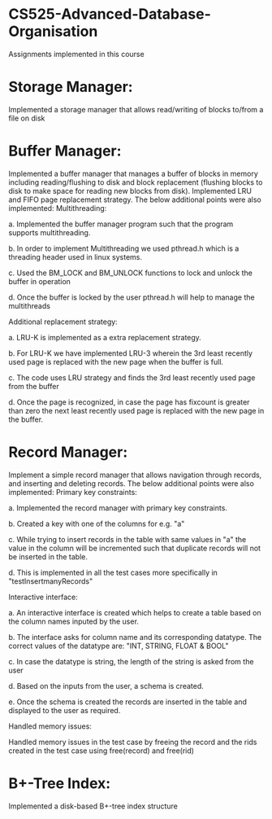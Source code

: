 # CS525-Advanced-Database-Organisation
Assignments implemented in this course
# Storage Manager: 
Implemented a storage manager that allows read/writing of blocks to/from a file on disk
# Buffer Manager:
Implemented a buffer manager that manages a buffer of blocks in memory including reading/flushing to disk and block replacement (flushing blocks to disk to make space for reading new blocks from disk). Implemented LRU and FIFO page replacement strategy. The below additional points were also implemented:
Multithreading: 

  a. Implemented the buffer manager program such that the program supports multithreading. 
  
  b. In order to implement Multithreading we used pthread.h which is a threading header used in linux systems. 
  
  c. Used the BM_LOCK and BM_UNLOCK functions to lock and unlock the buffer in operation
  
  d. Once the buffer is locked by the user pthread.h will help to manage the multithreads 

Additional replacement strategy: 

  a. LRU-K is implemented as a extra replacement strategy.
  
  b. For LRU-K we have implemented LRU-3 wherein the 3rd least recently used page is replaced with the new page when the buffer is full. 
  
  c. The code uses LRU strategy and finds the 3rd least recently used page from the buffer 
  
  d. Once the page is recognized, in case the page has fixcount is greater than zero the next least recently used page is replaced with the new page in the buffer.

# Record Manager: 
Implement a simple record manager that allows navigation through records, and inserting and deleting records. The below additional points were also implemented:
Primary key constraints:  
  
  a. Implemented the record manager with primary key constraints.
  
  b. Created a key with one of the columns for e.g. "a"
  
  c. While trying to insert records in the table with same values in "a" the value in the column will be incremented such that duplicate records will not be inserted in the table. 
  
  d. This is implemented in all the test cases more specifically in "testInsertmanyRecords"

Interactive interface:
  
  a. An interactive interface is created which helps to create a table based on the column names inputed by the user. 
  
  b. The interface asks for column name and its corresponding datatype. The correct values of the datatype are: "INT, STRING, FLOAT & BOOL"
  
  c. In case the datatype is string, the length of the string is asked from the user
  
  d. Based on the inputs from the user, a schema is created. 
  
  e. Once the schema is created the records are inserted in the table and displayed to the user as required. 

Handled memory issues:

Handled memory issues in the test case by freeing the record and the rids created in the test case using free(record) and free(rid)

# B+-Tree Index: 

Implemented a disk-based B+-tree index structure
